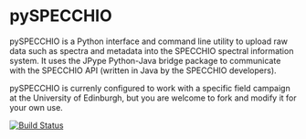 # pySPECCHIO

pySPECCHIO is a Python interface and command line utility to upload raw data such as spectra and metadata into the SPECCHIO spectral information system. It uses the JPype Python-Java bridge package to communicate with the SPECCHIO API (written in Java by the SPECCHIO developers). 

pySPECCHIO is currenly configured to work with a specific field campaign at the University of Edinburgh, but you are welcome to fork and modify it for your own use.

[![Build Status](https://travis-ci.org/dvalters/SPECCHIO-QGIS-python.svg?branch=master)](https://travis-ci.org/dvalters/SPECCHIO-QGIS-python)
